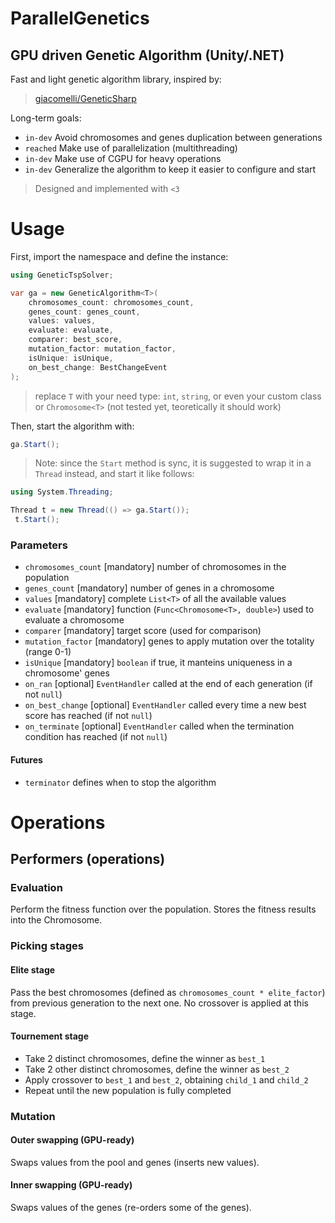 # ParallelGenetics
## GPU driven Genetic Algorithm (Unity/.NET)

Fast and light genetic algorithm library, inspired by:
> [giacomelli/GeneticSharp](https://github.com/giacomelli/GeneticSharp)

Long-term goals:
* `in-dev`  Avoid chromosomes and genes duplication between generations
* `reached` Make use of parallelization (multithreading)
* `in-dev`  Make use of CGPU for heavy operations
* `in-dev`  Generalize the algorithm to keep it easier to configure and start

> Designed and implemented with `<3`

# Usage
First, import the namespace and define the instance:

```cs
using GeneticTspSolver;

var ga = new GeneticAlgorithm<T>(
    chromosomes_count: chromosomes_count,
    genes_count: genes_count,
    values: values,
    evaluate: evaluate,
    comparer: best_score,
    mutation_factor: mutation_factor,
    isUnique: isUnique,
    on_best_change: BestChangeEvent
);
```
> replace `T` with your need type: `int`, `string`, or even your custom class or `Chromosome<T>` (not tested yet, teoretically it should work)

Then, start the algorithm with:

```cs
ga.Start();
```

> Note: since the `Start` method is sync, it is suggested to wrap it in a `Thread` instead, and start it like follows:

```cs
using System.Threading;

Thread t = new Thread(() => ga.Start());
 t.Start();
 ```

### Parameters

  * `chromosomes_count` [mandatory] number of chromosomes in the population
  * `genes_count` [mandatory] number of genes in a chromosome
  * `values` [mandatory] complete `List<T>` of all the available values
  * `evaluate` [mandatory] function (`Func<Chromosome<T>, double>`) used to evaluate a chromosome
  * `comparer` [mandatory] target score (used for comparison)
  * `mutation_factor` [mandatory] genes to apply mutation over the totality (range 0-1)
  * `isUnique` [mandatory] `boolean` if true, it manteins uniqueness in a chromosome' genes
  * `on_ran` [optional] `EventHandler` called at the end of each generation (if not `null`)
  * `on_best_change` [optional] `EventHandler` called every time a new best score has reached (if not `null`)
  * `on_terminate` [optional] `EventHandler` called when the termination condition has reached (if not `null`)

#### Futures

  * `terminator` defines when to stop the algorithm

# Operations

## Performers (operations)

### Evaluation

Perform the fitness function over the population.
Stores the fitness results into the Chromosome.

### Picking stages

#### Elite stage 
  Pass the best chromosomes (defined as `chromosomes_count * elite_factor`) from previous generation to the next one. No crossover is applied at this stage.
  
#### Tournement stage
  * Take 2 distinct chromosomes, define the winner as `best_1`
  * Take 2 other distinct chromosomes, define the winner as `best_2`
  * Apply crossover to `best_1` and `best_2`, obtaining `child_1` and `child_2`
  * Repeat until the new population is fully completed
  
### Mutation

#### Outer swapping (GPU-ready)
  Swaps values from the pool and genes (inserts new values).
  
#### Inner swapping (GPU-ready)
  Swaps values of the genes (re-orders some of the genes).
